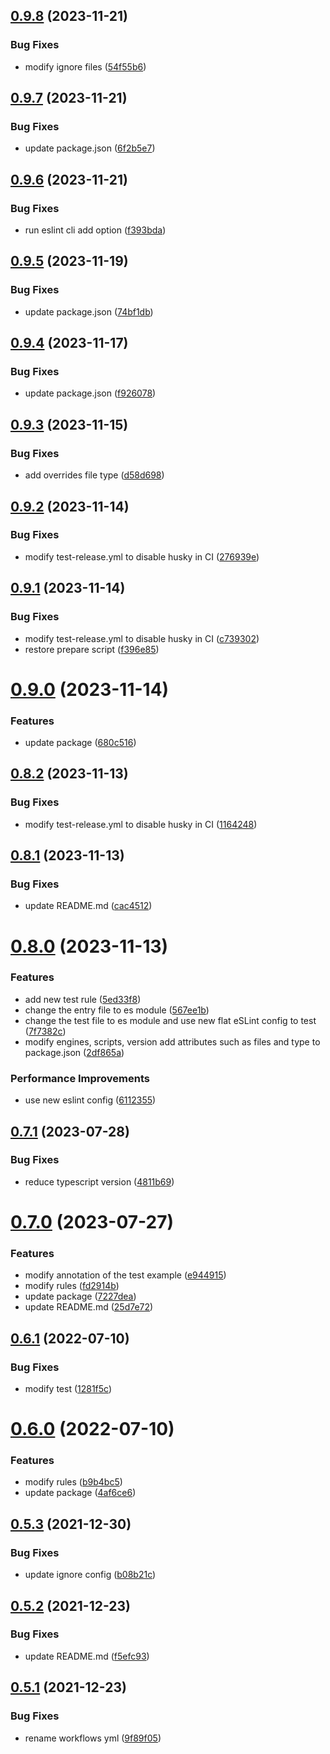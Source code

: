 ## [0.9.8](https://github.com/VicSolWang/eslint-config-wzx/compare/v0.9.7...v0.9.8) (2023-11-21)


### Bug Fixes

* modify ignore files ([54f55b6](https://github.com/VicSolWang/eslint-config-wzx/commit/54f55b6f61ff8c4b2fc697b8dceed6a95188dbe1))

## [0.9.7](https://github.com/VicSolWang/eslint-config-wzx/compare/v0.9.6...v0.9.7) (2023-11-21)


### Bug Fixes

* update package.json ([6f2b5e7](https://github.com/VicSolWang/eslint-config-wzx/commit/6f2b5e7d527c3e3691a8453094b6f04e0070db87))

## [0.9.6](https://github.com/VicSolWang/eslint-config-wzx/compare/v0.9.5...v0.9.6) (2023-11-21)


### Bug Fixes

* run eslint cli add option ([f393bda](https://github.com/VicSolWang/eslint-config-wzx/commit/f393bda5dd454bb5ce47c5b6c7614a0e159be747))

## [0.9.5](https://github.com/VicSolWang/eslint-config-wzx/compare/v0.9.4...v0.9.5) (2023-11-19)


### Bug Fixes

* update package.json ([74bf1db](https://github.com/VicSolWang/eslint-config-wzx/commit/74bf1dbe47f44357a797df015dbda466a6cdd6f8))

## [0.9.4](https://github.com/VicSolWang/eslint-config-wzx/compare/v0.9.3...v0.9.4) (2023-11-17)


### Bug Fixes

* update package.json ([f926078](https://github.com/VicSolWang/eslint-config-wzx/commit/f92607827ef5d798c0d025fdb50fad3b37f7a8d1))

## [0.9.3](https://github.com/VicSolWang/eslint-config-wzx/compare/v0.9.2...v0.9.3) (2023-11-15)


### Bug Fixes

* add overrides file type ([d58d698](https://github.com/VicSolWang/eslint-config-wzx/commit/d58d69840c09b2907ad025fa55c6455c89c722bf))

## [0.9.2](https://github.com/VicSolWang/eslint-config-wzx/compare/v0.9.1...v0.9.2) (2023-11-14)


### Bug Fixes

* modify test-release.yml to disable husky in CI ([276939e](https://github.com/VicSolWang/eslint-config-wzx/commit/276939ecc58e40c66641dfe8992ca6b7dba70282))

## [0.9.1](https://github.com/VicSolWang/eslint-config-wzx/compare/v0.9.0...v0.9.1) (2023-11-14)


### Bug Fixes

* modify test-release.yml to disable husky in CI ([c739302](https://github.com/VicSolWang/eslint-config-wzx/commit/c739302d2aeb556164cef875c25caa008e090076))
* restore prepare script ([f396e85](https://github.com/VicSolWang/eslint-config-wzx/commit/f396e857732edee4962e1cf8bdd7c7859564c79b))

# [0.9.0](https://github.com/VicSolWang/eslint-config-wzx/compare/v0.8.2...v0.9.0) (2023-11-14)


### Features

* update package ([680c516](https://github.com/VicSolWang/eslint-config-wzx/commit/680c51693e2bd983218f329bb2d8d601e2a763b0))

## [0.8.2](https://github.com/VicSolWang/eslint-config-wzx/compare/v0.8.1...v0.8.2) (2023-11-13)


### Bug Fixes

* modify test-release.yml to disable husky in CI ([1164248](https://github.com/VicSolWang/eslint-config-wzx/commit/1164248e7ba3d7180be4561ef7dda6327570008e))

## [0.8.1](https://github.com/VicSolWang/eslint-config-wzx/compare/v0.8.0...v0.8.1) (2023-11-13)


### Bug Fixes

* update README.md ([cac4512](https://github.com/VicSolWang/eslint-config-wzx/commit/cac4512374bff97e0d3312f6c18195232674adc1))

# [0.8.0](https://github.com/VicSolWang/eslint-config-wzx/compare/v0.7.1...v0.8.0) (2023-11-13)


### Features

* add new test rule ([5ed33f8](https://github.com/VicSolWang/eslint-config-wzx/commit/5ed33f87dad4c68dd736c117fd9550383235488f))
* change the entry file to es module ([567ee1b](https://github.com/VicSolWang/eslint-config-wzx/commit/567ee1b7c2b13f1dc50f379701faddab99180f75))
* change the test file to es module and use new flat eSLint config to test ([7f7382c](https://github.com/VicSolWang/eslint-config-wzx/commit/7f7382c7035ee0401a2f83e43a4e3cc91269acec))
* modify engines, scripts, version add attributes such as files and type to package.json ([2df865a](https://github.com/VicSolWang/eslint-config-wzx/commit/2df865acfb39cec0f691908a96e787c7dd6c2119))


### Performance Improvements

* use new eslint config ([6112355](https://github.com/VicSolWang/eslint-config-wzx/commit/61123551e1e1b5d78240d5f9348cd92fda15ef8a))

## [0.7.1](https://github.com/VicSolWang/eslint-config-wzx/compare/v0.7.0...v0.7.1) (2023-07-28)


### Bug Fixes

* reduce typescript version ([4811b69](https://github.com/VicSolWang/eslint-config-wzx/commit/4811b69bd693019495c763194396b728e5c069a4))

# [0.7.0](https://github.com/VicSolWang/eslint-config-wzx/compare/v0.6.1...v0.7.0) (2023-07-27)


### Features

* modify annotation of the test example ([e944915](https://github.com/VicSolWang/eslint-config-wzx/commit/e944915340eb55e2a9352cc1be30c489b2c82466))
* modify rules ([fd2914b](https://github.com/VicSolWang/eslint-config-wzx/commit/fd2914be751f7a79ce6b3205e338f4fa58536d84))
* update package ([7227dea](https://github.com/VicSolWang/eslint-config-wzx/commit/7227dead2365b88d2cb7f469657b29d85897e307))
* update README.md ([25d7e72](https://github.com/VicSolWang/eslint-config-wzx/commit/25d7e72ef40ef28a15ed2293b91dec6c4bfc8d11))

## [0.6.1](https://github.com/VicSolWang/eslint-config-wzx/compare/v0.6.0...v0.6.1) (2022-07-10)


### Bug Fixes

* modify test ([1281f5c](https://github.com/VicSolWang/eslint-config-wzx/commit/1281f5c2dd3dde814a30088d1e8e5c71c6663760))

# [0.6.0](https://github.com/VicSolWang/eslint-config-wzx/compare/v0.5.3...v0.6.0) (2022-07-10)


### Features

* modify rules ([b9b4bc5](https://github.com/VicSolWang/eslint-config-wzx/commit/b9b4bc5fb628b6ddee22b225b18c276abca347fc))
* update package ([4af6ce6](https://github.com/VicSolWang/eslint-config-wzx/commit/4af6ce6be279ec3bc51610a5c3864a92ec832dcd))

## [0.5.3](https://github.com/VicSolWang/eslint-config-wzx/compare/v0.5.2...v0.5.3) (2021-12-30)


### Bug Fixes

* update ignore config ([b08b21c](https://github.com/VicSolWang/eslint-config-wzx/commit/b08b21ca7824861e4023482325fb50f6333e2a3c))

## [0.5.2](https://github.com/VicSolWang/eslint-config-wzx/compare/v0.5.1...v0.5.2) (2021-12-23)


### Bug Fixes

* update README.md ([f5efc93](https://github.com/VicSolWang/eslint-config-wzx/commit/f5efc93b7663f65eafcce2ecec60dcad6edfb80c))

## [0.5.1](https://github.com/VicSolWang/eslint-config-wzx/compare/v0.5.0...v0.5.1) (2021-12-23)


### Bug Fixes

* rename workflows yml ([9f89f05](https://github.com/VicSolWang/eslint-config-wzx/commit/9f89f05e4756ce3267cedaad09bf9e777da21edf))
